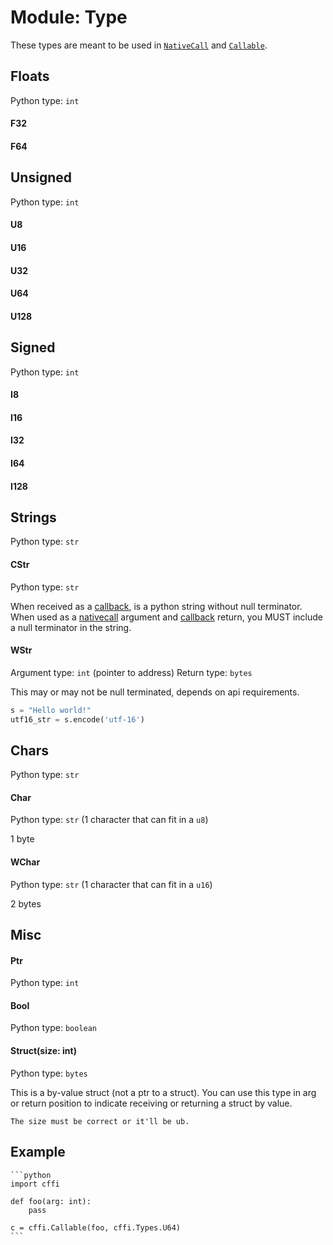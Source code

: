 # Module: Type

These types are meant to be used in [`NativeCall`](./objects-nativecall.md) and [`Callable`](./objects-callable.md).

## Floats
Python type: `int`

#### F32
#### F64

## Unsigned
Python type: `int`

#### U8
#### U16
#### U32
#### U64
#### U128

## Signed
Python type: `int`

#### I8
#### I16
#### I32
#### I64
#### I128

## Strings
Python type: `str`

#### CStr
Python type: `str`

When received as a [callback](../cffi/objects-callable.md), is a python string without null terminator. When used as a [nativecall](../cffi/objects-nativecall.md) argument and [callback](../cffi/objects-callable.md) return, you MUST include a null terminator in the string.

#### WStr
Argument type: `int` (pointer to address)
Return type: `bytes`

This may or may not be null terminated, depends on api requirements.

 ```py
 s = "Hello world!"
 utf16_str = s.encode('utf-16')
 ```

## Chars
Python type: `str`

#### Char
Python type: `str` (1 character that can fit in a `u8`)

1 byte

#### WChar
Python type: `str` (1 character that can fit in a `u16`)

2 bytes

## Misc

#### Ptr
Python type: `int`

#### Bool
Python type: `boolean`

#### Struct(size: int)
Python type: `bytes`

This is a by-value struct (not a ptr to a struct). You can use this type in arg or return position to indicate receiving or returning a struct by value.

```admonish danger title=""
The size must be correct or it'll be ub.
```

## Example

~~~admonish example title=""
```python
import cffi

def foo(arg: int):
    pass

c = cffi.Callable(foo, cffi.Types.U64)
```
~~~

